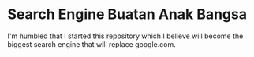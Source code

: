 # Search Engine Buatan Anak Bangsa

I'm humbled that I started this repository which I believe will become the biggest search engine that will replace google.com.

